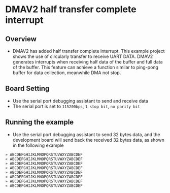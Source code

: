 # DMAV2 half transfer complete interrupt

## Overview

- DMAV2 has added half transfer complete interrupt. This example project shows the use of circularly transfer to receive UART DATA. DMAV2 generates interrupts when receiving half data of the buffer and full data of the buffer. This feature can achieve a function similar to ping-pong buffer for data collection, meanwhile DMA not stop.


## Board Setting

- Use the serial port debugging assistant to send and receive data
- The serial port is set to ``115200bps``, ``1 stop bit``, ``no parity bit``


## Running the example

- Use the serial port debugging assistant to send 32 bytes data, and the development board will send back the received 32 bytes data, as shown in the following example
```
» ABCDEFGHIJKLMNOPQRSTUVWXYZABCDEF
« ABCDEFGHIJKLMNOPQRSTUVWXYZABCDEF
» ABCDEFGHIJKLMNOPQRSTUVWXYZABCDEF
« ABCDEFGHIJKLMNOPQRSTUVWXYZABCDEF
» ABCDEFGHIJKLMNOPQRSTUVWXYZABCDEF
« ABCDEFGHIJKLMNOPQRSTUVWXYZABCDEF
» ABCDEFGHIJKLMNOPQRSTUVWXYZABCDEF
« ABCDEFGHIJKLMNOPQRSTUVWXYZABCDEF
```
